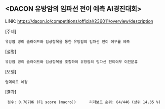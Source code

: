 ## <DACON 유방암의 임파선 전이 예측 AI경진대회>

LINK: https://dacon.io/competitions/official/236011/overview/description

[주제]

    유방암 병리 슬라이드와 임상항목을 통한 유방암의 임파선 전이 여부를 예측

[설명]

    유방암 병리 슬라이드와 임상항목을 조합하여 유방암의 임파선 전이여부 이진분류

[모델]

    업데이트 예정


[결과]

     점수: 0.78786 (F1 score (macro))      리더보드 순위: 64/446 (상위 14.35 %)
    
    
